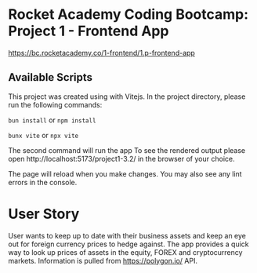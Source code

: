 # Rocket Academy Coding Bootcamp: Project 1 - Frontend App

https://bc.rocketacademy.co/1-frontend/1.p-frontend-app

## Available Scripts

This project was created using with Vitejs. In the project directory, please run the following commands:

`bun install` or `npm install`

`bunx vite` or `npx vite`

The second command will run the app
To see the rendered output please open http://localhost:5173/project1-3.2/ in the browser of your choice.

The page will reload when you make changes.
You may also see any lint errors in the console.

# User Story

User wants to keep up to date with their business assets and keep an eye out for foreign currency prices to hedge against. The app provides a quick way to look up prices of assets in the equity, FOREX and cryptocurrency markets. Information is pulled from https://polygon.io/ API.
